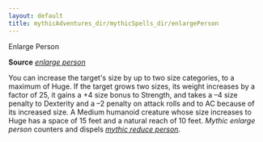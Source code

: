 ```yaml
---
layout: default
title: mythicAdventures_dir/mythicSpells_dir/enlargePerson
---
```

Enlarge Person

**Source** [_enlarge person_](../spells_dir/enlargePerson#_enlarge-person)

You can increase the target's size by up to two size categories, to a maximum of Huge. If the target grows two sizes, its weight increases by a factor of 25, it gains a +4 size bonus to Strength, and takes a –4 size penalty to Dexterity and a –2 penalty on attack rolls and to AC because of its increased size. A Medium humanoid creature whose size increases to Huge has a space of 15 feet and a natural reach of 10 feet. _Mythic enlarge person_ counters and dispels [_mythic reduce person_](../mythicAdventures_dir/mythicSpells_dir/reducePerson).

